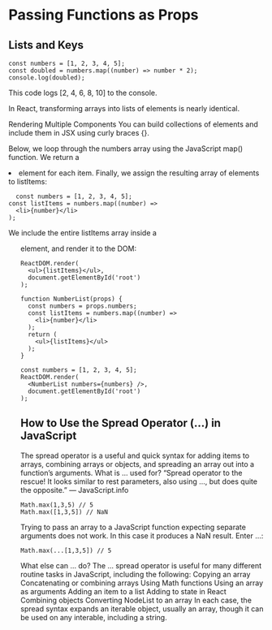 # Passing Functions as Props
## Lists and Keys
```
const numbers = [1, 2, 3, 4, 5];
const doubled = numbers.map((number) => number * 2);
console.log(doubled);
```
This code logs [2, 4, 6, 8, 10] to the console.

In React, transforming arrays into lists of elements is nearly identical.

Rendering Multiple Components
You can build collections of elements and include them in JSX using curly braces {}.

Below, we loop through the numbers array using the JavaScript map() function. We return a <li> element for each item. Finally, we assign the resulting array of elements to listItems:
```
  const numbers = [1, 2, 3, 4, 5];
const listItems = numbers.map((number) =>
  <li>{number}</li>
);
```
We include the entire listItems array inside a <ul> element, and render it to the DOM:
```
ReactDOM.render(
  <ul>{listItems}</ul>,
  document.getElementById('root')
);
```
```
function NumberList(props) {
  const numbers = props.numbers;
  const listItems = numbers.map((number) =>
    <li>{number}</li>
  );
  return (
    <ul>{listItems}</ul>
  );
}

const numbers = [1, 2, 3, 4, 5];
ReactDOM.render(
  <NumberList numbers={numbers} />,
  document.getElementById('root')
);
```
## How to Use the Spread Operator (…) in JavaScript
The spread operator is a useful and quick syntax for adding items to arrays, combining arrays or objects, and spreading an array out into a function’s arguments.
What is ... used for?
“Spread operator to the rescue! It looks similar to rest parameters, also using ..., but does quite the opposite.” — JavaScript.info
```
Math.max(1,3,5) // 5
Math.max([1,3,5]) // NaN
```
Trying to pass an array to a JavaScript function expecting separate arguments does not work. In this case it produces a NaN result. Enter …:
```
Math.max(...[1,3,5]) // 5
```
What else can … do?
The … spread operator is useful for many different routine tasks in JavaScript, including the following:
Copying an array
Concatenating or combining arrays
Using Math functions
Using an array as arguments
Adding an item to a list
Adding to state in React
Combining objects
Converting NodeList to an array
In each case, the spread syntax expands an iterable object, usually an array, though it can be used on any interable, including a string.
